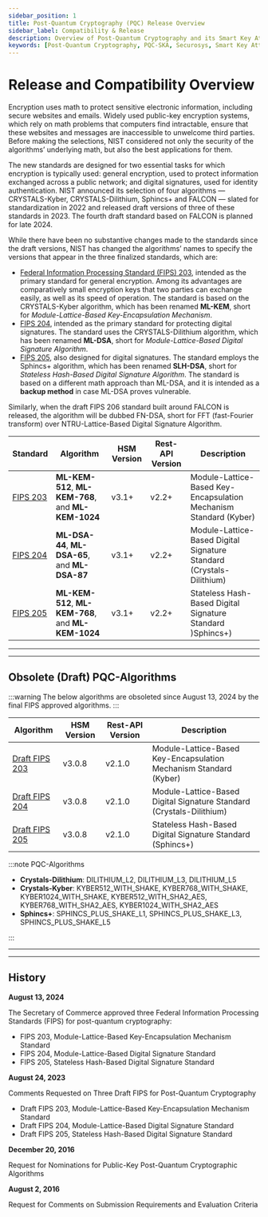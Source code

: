 ```yaml
---
sidebar_position: 1
title: Post-Quantum Cryptography (PQC) Release Overview
sidebar_label: Compatibility & Release
description: Overview of Post-Quantum Cryptography and its Smart Key Attributes support by Securosys.
keywords: [Post-Quantum Cryptography, PQC-SKA, Securosys, Smart Key Attributes, NIST, Round 3, CRYSTALYS-KYBER, CRYTALS_DILITHIUM, SPHINCS+, Commercial National Security Algorithm Suite, NSA Suite B Cryptography, key management, cloud HSM, HSM key management, HSM cloud, HSM as a service, cloud based HSM, HSM digital signature, HSM services, HSM service, HSM, hardware security module]
---
```


# Release and Compatibility Overview

Encryption uses math to protect sensitive electronic information, including secure websites and emails. Widely used public-key encryption systems, which rely on math problems that computers find intractable, ensure that these websites and messages are inaccessible to unwelcome third parties. Before making the selections, NIST considered not only the security of the algorithms’ underlying math, but also the best applications for them. 

The new standards are designed for two essential tasks for which encryption is typically used: general encryption, used to protect information exchanged across a public network; and digital signatures, used for identity authentication. NIST announced its selection of four algorithms — CRYSTALS-Kyber, CRYSTALS-Dilithium, Sphincs+ and FALCON — slated for standardization in 2022 and released draft versions of three of these standards in 2023. The fourth draft standard based on FALCON is planned for late 2024.  

While there have been no substantive changes made to the standards since the draft versions, NIST has changed the algorithms’ names to specify the versions that appear in the three finalized standards, which are: 

- [Federal Information Processing Standard (FIPS) 203](https://csrc.nist.gov/pubs/fips/203/final), intended as the primary standard for general encryption. Among its advantages are comparatively small encryption keys that two parties can exchange easily, as well as its speed of operation. The standard is based on the CRYSTALS-Kyber algorithm, which has been renamed **ML-KEM**, short for _Module-Lattice-Based Key-Encapsulation Mechanism_.
- [FIPS 204](https://csrc.nist.gov/pubs/fips/204/final), intended as the primary standard for protecting digital signatures. The standard uses the CRYSTALS-Dilithium algorithm, which has been renamed **ML-DSA**, short for _Module-Lattice-Based Digital Signature Algorithm_.
- [FIPS 205](https://csrc.nist.gov/pubs/fips/205/final), also designed for digital signatures. The standard employs the Sphincs+ algorithm, which has been renamed **SLH-DSA**, short for _Stateless Hash-Based Digital Signature Algorithm_. The standard is based on a different math approach than ML-DSA, and it is intended as a **backup method** in case ML-DSA proves vulnerable.


Similarly, when the draft FIPS 206 standard built around FALCON is released, the algorithm will be dubbed FN-DSA, short for FFT (fast-Fourier transform) over NTRU-Lattice-Based Digital Signature Algorithm. 


|Standard|Algorithm|HSM Version|Rest-API Version|Description|
|--|--|--|--|--|
|[FIPS 203](https://csrc.nist.gov/pubs/fips/203/final)|**ML-KEM-512**, **ML-KEM-768**, and **ML-KEM-1024**|v3.1+|v2.2+|Module-Lattice-Based Key-Encapsulation Mechanism Standard (Kyber)|
|[FIPS 204](https://csrc.nist.gov/pubs/fips/204/final)|**ML-DSA-44**, **ML-DSA-65**, and **ML-DSA-87**|v3.1+|v2.2+|Module-Lattice-Based Digital Signature Standard (Crystals-Dilithium)|
|[FIPS 205](https://csrc.nist.gov/pubs/fips/205/final)|**ML-KEM-512**, **ML-KEM-768**, and **ML-KEM-1024**|v3.1+|v2.2+|Stateless Hash-Based Digital Signature Standard )Sphincs+)|

---
---

## Obsolete (Draft) PQC-Algorithms

:::warning
 The below algorithms are obsoleted since August 13, 2024 by the final FIPS approved algorithms.
:::

|Algorithm|HSM Version|Rest-API Version|Description|
|--|--|--|--|
|[Draft FIPS 203](https://csrc.nist.gov/pubs/fips/203/ipd)|v3.0.8|v2.1.0|Module-Lattice-Based Key-Encapsulation Mechanism Standard (Kyber)|
|[Draft FIPS 204](https://csrc.nist.gov/pubs/fips/204/ipd)|v3.0.8|v2.1.0|Module-Lattice-Based Digital Signature Standard (Crystals-Dilithium)|
|[Draft FIPS 205](https://csrc.nist.gov/pubs/fips/205/ipd)|v3.0.8|v2.1.0|Stateless Hash-Based Digital Signature Standard (Sphincs+)|

:::note PQC-Algorithms

- **Crystals-Dilithium**: DILITHIUM_L2, DILITHIUM_L3, DILITHIUM_L5
- **Crystals-Kyber**: KYBER512_WITH_SHAKE, KYBER768_WITH_SHAKE, KYBER1024_WITH_SHAKE, KYBER512_WITH_SHA2_AES, KYBER768_WITH_SHA2_AES, KYBER1024_WITH_SHA2_AES
- **Sphincs+**: SPHINCS_PLUS_SHAKE_L1, SPHINCS_PLUS_SHAKE_L3, SPHINCS_PLUS_SHAKE_L5

:::

---
---

## History

**August 13, 2024**

The Secretary of Commerce approved three Federal Information Processing Standards (FIPS) for post-quantum cryptography:

* FIPS 203, Module-Lattice-Based Key-Encapsulation Mechanism Standard
* FIPS 204, Module-Lattice-Based Digital Signature Standard
* FIPS 205, Stateless Hash-Based Digital Signature Standard


**August 24, 2023**

Comments Requested on Three Draft FIPS for Post-Quantum Cryptography

* Draft FIPS 203, Module-Lattice-Based Key-Encapsulation Mechanism Standard
* Draft FIPS 204, Module-Lattice-Based Digital Signature Standard
* Draft FIPS 205, Stateless Hash-Based Digital Signature Standard

**December 20, 2016**

Request for Nominations for Public-Key Post-Quantum Cryptographic Algorithms

**August 2, 2016**

Request for Comments on Submission Requirements and Evaluation Criteria